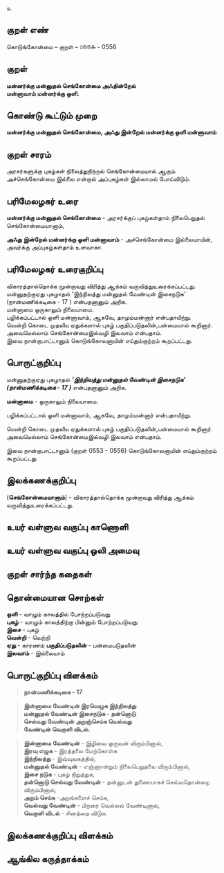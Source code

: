உ

## குறள் எண் 

கொடுங்கோன்மை  – குறள் – ௦௫௫௬ - 0556 
 
## குறள் 

**மன்னர்க்கு மன்னுதல் செங்கோன்மை அஃதின்றேல்  
மன்னாவாம் மன்னர்க்கு ஒளி.**  

## கொண்டு கூட்டும் முறை

**மன்னர்க்கு மன்னுதல் செங்கோன்மை, அஃது இன்றேல் மன்னர்க்கு ஒளி மன்னாவாம்**  

## குறள் சாரம் 

அரசர்களுக்கு புகழ்கள் நிலைத்துநிற்றல் செங்கோன்மையால் ஆகும். அச்செங்கோன்மை இல்லை என்றால் அப்புகழ்கள் இல்லாமல் போய்விடும்.  

## பரிமேலழகர் உரை

**மன்னர்க்கு மன்னுதல் செங்கோன்மை** - அரசர்க்குப் புகழ்கள்தாம் நிலைபெறுதல் செங்கோன்மையானாம்,  

**அஃது இன்றேல் மன்னர்க்கு ஒளி மன்னாவாம்** - அச்செங்கோன்மை இல்லையாயின், அவர்க்கு அப்புகழ்கள்தாம் உளவாகா.  

## பரிமேலழகர் உரைகுறிப்பு   

விகாரத்தால்தொக்க மூன்றாவது விரித்து ஆக்கம் வருவித்துஉரைக்கப்பட்டது.  
மன்னுதற்குஏது புகழாதல் 'இந்நிலத்து மன்னுதல் வேண்டின் இசைநடுக' (நான்மணிக்கடிகை - 17 ) என்பதனானும் அறிக.  
மன்னாமை ஒருகாலும் நிலையாமை.  
பழிக்கப்பட்டால் ஒளி மன்னாவாம், ஆகவே, தாமும்மன்னார் என்பதாயிற்று.  
வென்றி கொடை முதலிய ஏதுக்களால் புகழ் பகுதிப்படுதலின்,பன்மையால் கூறினார்.  
அவையெல்லாம் செங்கோன்மைஇல்வழி இலவாம் என்பதாம்.  
இவை நான்குபாட்டானும் கொடுங்கோலனாயின் எய்தும்குற்றம் கூறப்பட்டது.    

## பொருட்குறிப்பு 

மன்னுதற்குஏது புகழாதல் _**'இந்நிலத்து மன்னுதல் வேண்டின் இசைநடுக' (நான்மணிக்கடிகை - 17 )**_ என்பதனானும் அறிக.  

**மன்னாமை** - ஒருகாலும் நிலையாமை.  

பழிக்கப்பட்டால் ஒளி மன்னாவாம், ஆகவே, தாமும்மன்னார் என்பதாயிற்று.  

வென்றி கொடை முதலிய ஏதுக்களால் புகழ் பகுதிப்படுதலின்,பன்மையால் கூறினார்.  
அவையெல்லாம் செங்கோன்மைஇல்வழி இலவாம் என்பதாம்.  

இவை நான்குபாட்டானும் (குறள் 0553 - 0556) கொடுங்கோலனாயின் எய்தும்குற்றம் கூறப்பட்டது.    

## இலக்கணக்குறிப்பு  

(**செங்கோன்மையானாம்**) - விகாரத்தால்தொக்க மூன்றாவது விரித்து ஆக்கம் வருவித்துஉரைக்கப்பட்டது.    

## உயர் வள்ளுவ வகுப்பு காணொளி


## உயர் வள்ளுவ வகுப்பு ஒலி அமைவு 

 
## குறள் சார்ந்த கதைகள் 


## தொன்மையான சொற்கள்

**ஒளி** - வாழும் காலத்தில் போற்றப்படுவது     
**புகழ்** - வாழும் காலத்திற்கு பின்னும் போற்றப்படுவது    
**இசை** - புகழ்     
**வென்றி** - வெற்றி     
**ஏது** - காரணம் 
**பகுதிப்படுதலின்** - பன்மைபடுதலின்   
**இலவாம்** - இல்லையாம் 

## பொருட்குறிப்பு விளக்கம்

>**நான்மணிக்கடிகை - 17**

>**இன்னாமை வேண்டின் இரவெழுக இந்நிலத்து  
மன்னுதல் வேண்டின் இசைநடுக - தன்னொடு  
செல்வது வேண்டின் அறஞ்செய்க வெல்வது  
வேண்டின் வெகுளி விடல்.**  

>**இன்னாமை வேண்டின்** - இழிவை ஒருவன் விரும்பினால்,  
>**இரவு எழுக** - இரத்தலை மேற்கொள்க  
>**இந்நிலத்து** - இவ்வுலகத்தில்,  
>**மன்னுதல் வேண்டின்** - எஞ்ஞான்றும் நிலைபெறுதலை விரும்பினால்,  
>**இசை நடுக** - புகழ் நிறுத்துக,  
>**தன்னொடு செல்வது வேண்டின்** - தன்னுடன் துணையாகச் செல்வதொன்றை விரும்பினால்,  
>**அறம் செய்க** -அறங்களைச் செய்க,  
>**வெல்வது வேண்டின்** - பிறரை வெல்லல் வேண்டினால்,  
>**வெகுளி விடல்** - சினத்தை விடுக.

## இலக்கணக்குறிப்பு விளக்கம்


## ஆங்கில கருத்தாக்கம் 


